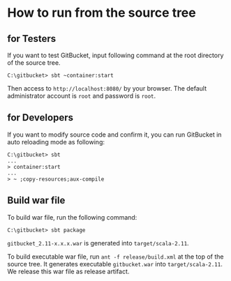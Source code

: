 How to run from the source tree
========

for Testers
--------

If you want to test GitBucket, input following command at the root directory of the source tree.

```
C:\gitbucket> sbt ~container:start
```

Then access to `http://localhost:8080/` by your browser. The default administrator account is `root` and password is `root`.

for Developers
--------
If you want to modify source code and confirm it, you can run GitBucket in auto reloading mode as following:

```
C:\gitbucket> sbt
...
> container:start
...
> ~ ;copy-resources;aux-compile
```

Build war file
--------

To build war file, run the following command:

```
C:\gitbucket> sbt package
```

`gitbucket_2.11-x.x.x.war` is generated into `target/scala-2.11`.

To build executable war file, run `ant -f release/build.xml` at the top of the source tree. It generates executable `gitbucket.war` into `target/scala-2.11`. We release this war file as release artifact.
